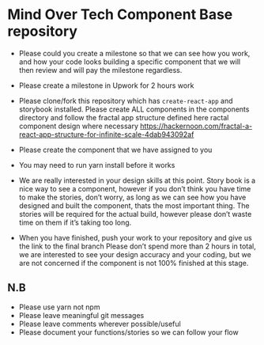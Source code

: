 # Mind Over Tech Component Base repository

* Please could you create a milestone so that we can see how you work, and how your code looks building a specific component that we will then review and will pay the milestone regardless.

* Please create a milestone in Upwork for 2 hours work
* Please clone/fork this repository which has `create-react-app` and storybook installed. Please create ALL components in the components directory and follow the fractal app structure defined here ractal component design where necessary https://hackernoon.com/fractal-a-react-app-structure-for-infinite-scale-4dab943092af
* Please create the component that we have assigned to you
* You may need to run yarn install before it works
* We are really interested in your design skills at this point. Story book is a nice way to see a component, however if you don’t think you have time to make the stories, don’t worry, as long as we can see how you have designed and built the component, thats the most important thing. The stories will be required for the actual build, however please don’t waste time on them if it’s taking too long.
* When you have finished, push your work to your repository and give us the link to the final branch
Please don’t spend more than 2 hours in total, we are interested to see your design accuracy and your coding, but we are not concerned if the component is not 100% finished at this stage.

## N.B

* Please use yarn not npm
* Please leave meaningful git messages
* Please leave comments wherever possible/useful
* Please document your functions/stories so we can follow your flow
